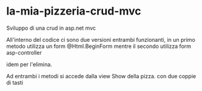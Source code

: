 # la-mia-pizzeria-crud-mvc
Sviluppo di una crud in asp.net  mvc

All'interno del codice ci sono due versioni entrambi funzionanti, in un primo metodo utilizza un form @Html.BeginForm 
mentre il secondo utilizza form asp-controller 

idem per l'elimina. 

Ad entrambi i metodi si accede dalla view Show della pizza. con due coppie di tasti
